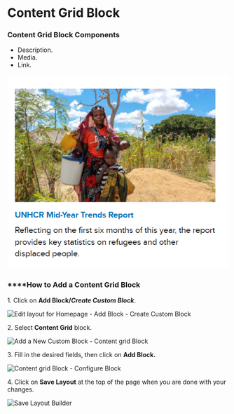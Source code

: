 # Content Grid Block

### Content Grid Block Components <a href="#basic-info-tab" id="basic-info-tab"></a>

* Description.
* Media.
* Link.

![Content Grid Block](../../../../drupal-platform-docs/.gitbook/assets/chrome_1jz8QMS3uf.png)

### **​**How to Add a **Content Grid Block**

1\. Click on **Add Block/**_**Create Custom Block**_.

![Edit layout for Homepage - Add Block - Create Custom Block](https://869398115-files.gitbook.io/~/files/v0/b/gitbook-x-prod.appspot.com/o/spaces%2F-LMp_PWjEdZQrVE520s3%2Fuploads%2F1imSwmFVz4ekzIjydKB5%2FEdit%20layout%20for%20Homepage%20_%20Add%20Block%20-%20Create%20Custom%20Block.png?alt=media\&token=1061f961-5e2d-43de-a1fc-93c984e003c0)

2\. Select **Content Grid** block.

![Add a New Custom Block - Content grid Block](https://1248377064-files.gitbook.io/~/files/v0/b/gitbook-x-prod.appspot.com/o/spaces%2F8luXzPWcw7psIQGFGhFR%2Fuploads%2FvvvKi3AcJ9qXK6bh4EQR%2Fimage.png?alt=media\&token=06c3c51e-70b4-472e-965e-bfa49f42f509)

3\. Fill in the desired fields, then click on **Add Block.**

![Content grid Block - Configure Block](https://1248377064-files.gitbook.io/~/files/v0/b/gitbook-x-prod.appspot.com/o/spaces%2F8luXzPWcw7psIQGFGhFR%2Fuploads%2FdodylxHCpNHyV3XDLGNf%2Fimage.png?alt=media\&token=169e5ea5-d51d-4d76-a287-32e85ea01286)

4\. Click on **Save Layout** at the top of the page when you are done with your changes.

![Save Layout Builder](https://869398115-files.gitbook.io/~/files/v0/b/gitbook-x-prod.appspot.com/o/spaces%2F-LMp_PWjEdZQrVE520s3%2Fuploads%2FGIhytVWm1Sz2YuALd5iP%2FEdit%20layout%20for%20Homepage%20_%20Save%20Layout.png?alt=media\&token=71ec9038-cfaf-449d-ad8a-b3ba8c16692e)
